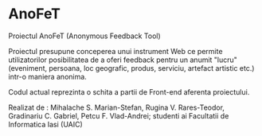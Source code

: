 # AnoFeT

Proiectul AnoFeT (Anonymous Feedback Tool)

Proiectul presupune conceperea unui instrument Web ce permite utilizatorilor posibilitatea de a oferi feedback pentru un anumit "lucru" (eveniment, persoana, loc geografic, produs, serviciu, artefact artistic etc.) intr-o maniera anonima. 

Codul actual reprezinta o schita a partii de Front-end aferenta proiectului.




Realizat de : Mihalache S. Marian-Stefan, Rugina V. Rares-Teodor, Gradinariu C. Gabriel, Petcu F. Vlad-Andrei; studenti ai Facultatii de Informatica Iasi (UAIC)
